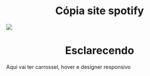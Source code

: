# <div align="center">Cópia site spotify</div>

![](https://github.com/nabucoanalista/portfolio-sites/blob/main/spotify_com_slider/4989e169-ccb8-49d0-9910-517a97a63bc8.gif)

# <div align="center">Esclarecendo</div>

<p>Aqui vai ter carrossel, hover e designer responsivo</p>
